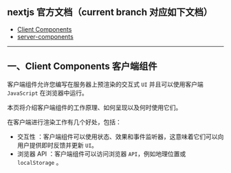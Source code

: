 ## nextjs 官方文档（current branch 对应如下文档）

- [Client Components](https://nextjs.org/docs/app/building-your-application/rendering/client-components)
- [server-components](https://nextjs.org/docs/app/building-your-application/rendering/server-components)

---

## 一、Client Components 客户端组件

客户端组件允许您编写在服务器上预渲染的交互式 `UI` 并且可以使用客户端 `JavaScript` 在浏览器中运行。

本页将介绍客户端组件的工作原理、如何呈现以及何时使用它们。

在客户端进行渲染工作有几个好处，包括：

- 交互性 ：客户端组件可以使用状态、效果和事件监听器，这意味着它们可以向用户提供即时反馈并更新 `UI`。
- 浏览器 API ：客户端组件可以访问浏览器 `API`，例如地理位置或 `localStorage` 。
